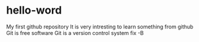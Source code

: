 # hello-word
My first github repository
It is very intresting to learn something from github
Git is free software
Git is a version control system
fix -B